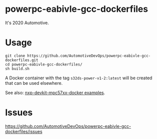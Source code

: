 # powerpc-eabivle-gcc-dockerfiles
It's 2020 Automotive.

# Usage

```
git clone https://github.com/AutomotiveDevOps/powerpc-eabivle-gcc-dockerfiles.git
cd powerpc-eabivle-gcc-dockerfiles/
sh build.sh
```

A Docker container with the tag ```s32ds-power-v1-2:latest``` will be created that can be used elsewhere.

See also: [nxp-devkit-mpc57xx-docker examples](https://github.com/AutomotiveDevOps/nxp-devkit-mpc57xx-docker/tree/DEVKIT-MPC5744P).

# Issues

https://github.com/AutomotiveDevOps/powerpc-eabivle-gcc-dockerfiles/issues
